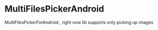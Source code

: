# MultiFilesPickerAndroid
MultiFilesPickerForAndroid , right now lib supports only picking up images
